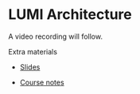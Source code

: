 # LUMI Architecture

A video recording will follow.

Extra materials

-   [Slides](https://462000265.lumidata.eu/2day-20240502/files/LUMI-2day-20240502-01-architecture.pdf)

-   [Course notes](01_Architecture.md)
